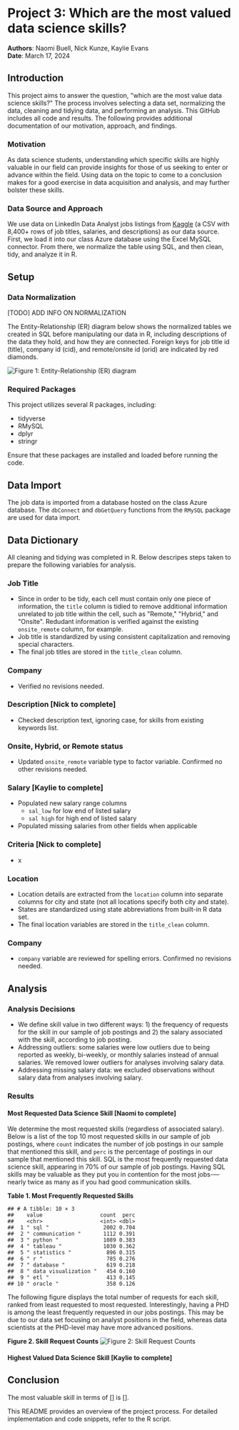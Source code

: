 # Project 3: Which are the most valued data science skills?

**Authors**: Naomi Buell, Nick Kunze, Kaylie Evans\
**Date**: March 17, 2024

## Introduction

This project aims to answer the question, "which are the most value data science skills?" The process involves selecting a data set, normalizing the data, cleaning and tidying data, and performing an analysis. This GitHub includes all code and results. The following provides additional documentation of our motivation, approach, and findings.

### Motivation

As data science students, understanding which specific skills are highly valuable in our field can provide insights for those of us seeking to enter or advance within the field. Using data on the topic to come to a conclusion makes for a good exercise in data acquisition and analysis, and may further bolster these skills.

### Data Source and Approach

We use data on LinkedIn Data Analyst jobs listings from [Kaggle](https://www.kaggle.com/datasets/cedricaubin/linkedin-data-analyst-jobs-listings) (a CSV with 8,400+ rows of job titles, salaries, and descriptions) as our data source. First, we load it into our class Azure database using the Excel MySQL connector. From there, we normalize the table using SQL, and then clean, tidy, and analyze it in R.

## Setup

### Data Normalization

[TODO] ADD INFO ON NORMALIZATION

The Entity-Relationship (ER) diagram below shows the normalized tables we created in SQL before manipulating our data in R, including descriptions of the data they hold, and how they are connected. Foreign keys for job title id (title), company id (cid), and remote/onsite id (orid) are indicated by red diamonds. 

![Figure 1: Entity-Relationship (ER) diagram](ER.png)

### Required Packages

This project utilizes several R packages, including:

-   tidyverse
-   RMySQL
-   dplyr
-   stringr

Ensure that these packages are installed and loaded before running the code.

## Data Import

The job data is imported from a database hosted on the class Azure database. The `dbConnect` and `dbGetQuery` functions from the `RMySQL` package are used for data import.

## Data Dictionary

All cleaning and tidying was completed in R. Below descripes steps taken to prepare the following variables for analysis.

### Job Title

-   Since in order to be tidy, each cell must contain only one piece of information, the `title` column is tidied to remove additional information unrelated to job title within the cell, such as "Remote," "Hybrid," and "Onsite". Redudant information is verified against the existing `onsite_remote` column, for example.
-   Job title is standardized by using consistent capitalization and removing special characters.
-   The final job titles are stored in the `title_clean` column.

### Company

-   Verified no revisions needed.

### Description [Nick to complete]

-   Checked description text, ignoring case, for skills from existing keywords list.

### Onsite, Hybrid, or Remote status

-   Updated `onsite_remote` variable type to factor variable. Confirmed no other revisions needed.

### Salary [Kaylie to complete]

-  Populated new salary range columns
      - `sal_low` for low end of listed salary
      - `sal high` for high end of listed salary
- Populated missing salaries from other fields when applicable 

### Criteria [Nick to complete]

-   x

### Location

-   Location details are extracted from the `location` column into separate columns for city and state (not all locations specify both city and state).
-   States are standardized using state abbreviations from built-in R data set.
-   The final location variables are stored in the `title_clean` column.


### Company

-   `company` variable are reviewed for spelling errors. Confirmed no revisions needed.

## Analysis

### Analysis Decisions

- We define skill value in two different ways: 1) the frequency of requests for the skill in our sample of job postings and 2) the salary associated with the skill, according to job posting.
- Addressing outliers: some salaries were low outliers due to being reported as weekly, bi-weekly, or monthly salaries instead of annual salaries. We removed lower outliers for analyses involving salary data.
- Addressing missing salary data: we excluded observations without salary data from analyses involving salary.

### Results

#### Most Requested Data Science Skill [Naomi to complete]

We determine the most requested skills (regardless of associated salary). Below is a list of the top 10 most requested skills in our sample of job postings, where `count` indicates the number of job postings in our sample that mentioned this skill, and `perc` is the percentage of postings in our sample that mentioned this skill. SQL is the most frequently requested data science skill, appearing in 70% of our sample of job postings. Having SQL skills may be valuable as they put you in contention for the most jobs-—nearly twice as many as if you had good communication skills.

**Table 1. Most Frequently Requested Skills**
```
## # A tibble: 10 × 3
##    value                  count  perc
##    <chr>                  <int> <dbl>
##  1 " sql "                 2002 0.704
##  2 " communication "       1112 0.391
##  3 " python "              1089 0.383
##  4 " tableau "             1030 0.362
##  5 " statistics "           896 0.315
##  6 " r "                    785 0.276
##  7 " database "             619 0.218
##  8 " data visualization "   454 0.160
##  9 " etl "                  413 0.145
## 10 " oracle "               358 0.126
```

The following figure displays the total number of requests for each skill, ranked from least requested to most requested. Interestingly, having a PHD is among the least frequently requested in our jobs postings. This may be due to our data set focusing on analyst positions in the field, whereas data scientists at the PHD-level may have more advanced positions. 

**Figure 2. Skill Request Counts**
![Figure 2: Skill Request Counts](most_requested_skills.png)

#### Highest Valued Data Science Skill [Kaylie to complete]

## Conclusion

The most valuable skill in terms of [] is []. 

This README provides an overview of the project process. For detailed implementation and code snippets, refer to the R script.
